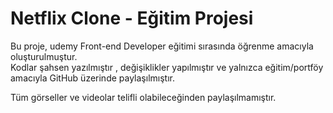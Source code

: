 # Netflix Clone - Eğitim Projesi

Bu proje, udemy Front-end Developer eğitimi sırasında öğrenme amacıyla oluşturulmuştur.  
Kodlar şahsen yazılmıştır , değişiklikler yapılmıştır ve yalnızca eğitim/portföy amacıyla GitHub üzerinde paylaşılmıştır.

Tüm görseller ve videolar telifli olabileceğinden paylaşılmamıştır.
